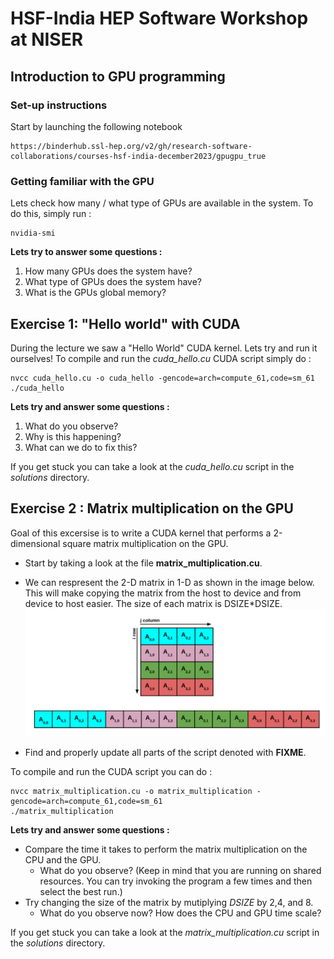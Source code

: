 # HSF-India HEP Software Workshop at NISER 
## Introduction to GPU programming


### **Set-up instructions**

Start by launching the following notebook
```
https://binderhub.ssl-hep.org/v2/gh/research-software-collaborations/courses-hsf-india-december2023/gpugpu_true
```

### **Getting familiar with the GPU** 
Lets check how many / what type of GPUs are available in the system. To do this, simply run :
```
nvidia-smi
```
**Lets try to answer some questions :**
1. How many GPUs does the system have?
2. What type of GPUs does the system have?
3. What is the GPUs global memory?

## **Exercise 1:** "Hello world" with CUDA
During the lecture we saw a "Hello World" CUDA kernel. Lets try and run it ourselves! To compile and run the *cuda_hello.cu* CUDA script simply do :

```
nvcc cuda_hello.cu -o cuda_hello -gencode=arch=compute_61,code=sm_61
./cuda_hello
```
**Lets try and answer some questions :**
1. What do you observe? 
2. Why is this happening?
3. What can we do to fix this?

If you get stuck you can take a look at the *cuda_hello.cu* script in the *solutions* directory.

## **Exercise 2 :** Matrix multiplication on the GPU
Goal of this excersise is to write a CUDA kernel that performs a 2-dimensional square matrix multiplication on the GPU. 
- Start by taking a look at the file **matrix_multiplication.cu**.  
- We can respresent the 2-D matrix in 1-D as shown in the image below. This will make copying the matrix from the host to device and from device to host easier. The size of each matrix is DSIZE*DSIZE.
![](linearized_matrix.png)

- Find and properly update all parts of the script denoted with **FIXME**.

To compile and run the CUDA script you can do :
```
nvcc matrix_multiplication.cu -o matrix_multiplication -gencode=arch=compute_61,code=sm_61
./matrix_multiplication
```
**Lets try and answer some questions :**
- Compare the time it takes to perform the matrix multiplication on the CPU and the GPU. 
  - What do you observe? (Keep in mind that you are running on shared resources. You can try invoking the program a few times and then select the best run.)
- Try changing the size of the matrix by mutiplying *DSIZE* by 2,4, and 8.
  - What do you observe now? How does the CPU and GPU time scale? 

If you get stuck you can take a look at the *matrix_multiplication.cu* script in the *solutions* directory.

